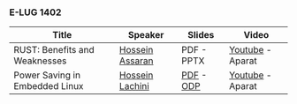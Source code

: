 ### E-LUG 1402

| Title  | Speaker | Slides | Video |
| ------------- | ------------- | ------------- | ------------- |
| RUST: Benefits and Weaknesses | [Hossein Assaran](https://github.com/HosseinAssaran) | PDF - PPTX | [Youtube](https://www.youtube.com/@E-LUG_IRAN) - Aparat |
| Power Saving in Embedded Linux | [Hossein Lachini](https://github.com/HosseinLachini) | [PDF](1402/PowerSaving14021208.pdf) - [ODP](1402/PowerSaving14021208.odp) | [Youtube](https://www.youtube.com/@E-LUG_IRAN) - Aparat |
